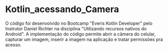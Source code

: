 # Kotlin_acessando_Camera

O código foi desenvolvido no Bootcamp "Everis Kotlin Developer" pelo Instrutor Daniel Richter na disciplina "Utilizando recursos nativos do Android". 
A implementação do código permite abrir a câmera do celular, capturar um imagem, inserir a imagem na aplicação e tratar permissões pra acesso.
